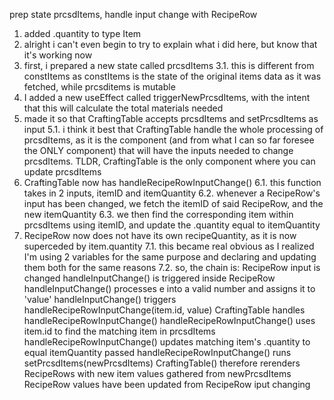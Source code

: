 prep state prcsdItems, handle input change with RecipeRow
1. added .quantity to type Item
2. alright i can't even begin to try to explain what i did here, but know that it's working now
3. first, i prepared a new state called prcsdItems
  3.1. this is different from constItems as constItems is the state of the original items data as it was fetched, while prcsditems is mutable
4. I added a new useEffect called triggerNewPrcsdItems, with the intent that this will calculate the total materials needed
5. made it so that CraftingTable accepts prcsdItems and setPrcsdItems as input
  5.1. i think it best that CraftingTable handle the whole processing of prcsdItems, as it is the component (and from what I can so far foresee the ONLY component) that will have the inputs needed to change prcsdItems. TLDR, CraftingTable is the only component where you can update prcsdItems
6. CraftingTable now has handleRecipeRowInputChange()
  6.1. this function takes in 2 inputs, itemID and itemQuantity
  6.2. whenever a RecipeRow's input has been changed, we fetch the itemID of said RecipeRow, and the new itemQuantity
  6.3. we then find the corresponding item within prcsdItems using itemID, and update the .quantity equal to itemQuantity
7. RecipeRow now does not have its own recipeQuantity, as it is now superceded by item.quantity
  7.1. this became real obvious as I realized I'm using 2 variables for the same purpose and declaring and updating them both for the same reasons
  7.2. so, the chain is:
    RecipeRow input is changed
    handleInputChange() is triggered inside RecipeRow
    handleInputChange() processes e into a valid number and assigns it to 'value'
    handleInputChange() triggers handleRecipeRowInputChange(item.id, value)
    CraftingTable handles handleRecipeRowInputChange()
    handleRecipeRowInputChange() uses item.id to find the matching item in prcsdItems
    handleRecipeRowInputChange() updates matching item's .quantity to equal itemQuantity passed
    handleRecipeRowInputChange() runs setPrcsdItems(newPrcsdItems)
    CraftingTable() therefore rerenders RecipeRows with new item values gathered from newPrcsdItems
    RecipeRow values have been updated from RecipeRow iput changing


